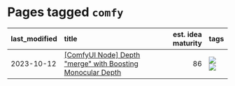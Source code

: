 # Pages tagged `comfy`

|last_modified|title|est. idea maturity|tags
|:---|:---|---:|:---|
|2023-10-12|[[ComfyUI Node] Depth "merge" with Boosting Monocular Depth](../comfy_bmd.md)|86|[![](https://img.shields.io/badge/tag-comfy-a777bf)](../tags/comfy.md) [![](https://img.shields.io/badge/tag-tooling-50c04b)](../tags/tooling.md)|